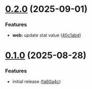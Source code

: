 # [0.2.0](https://github.com/ervan0707/guida.js/compare/v0.1.0...v0.2.0) (2025-09-01)


### Features

* **web:** update stat value ([40c1abd](https://github.com/ervan0707/guida.js/commit/40c1abd996e56ba45ae1fd03246d558fa590a89a))

# [0.1.0](https://github.com/ervan0707/guida.js/compare/v0.0.0...v0.1.0) (2025-08-28)


### Features

* initial release ([fa60a4c](https://github.com/ervan0707/guida.js/commit/fa60a4ca38a78628cc98508d2a5962e8368bc1f8))
